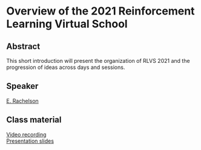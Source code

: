 # Overview of the 2021 Reinforcement Learning Virtual School

## Abstract

This short introduction will present the organization of RLVS 2021 and the progression of ideas across days and sessions.

## Speaker

[E. Rachelson](emmanuel-rachelson.md)

## Class material

[Video recording](https://us02web.zoom.us/rec/share/MWtnw0po1eTht9TZ2-WgmisIW1eV0TUtJ-pOh6j4yy3v7KxPj8lQBDpR0l2uKCl4.yu9MGKmvEd-sUYZ9?startTime=1616659800000)   
[Presentation slides](class-material/rlvs_overview/rlvs_overview.pdf)
